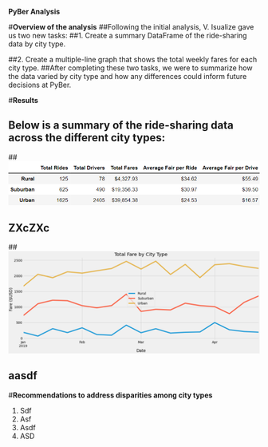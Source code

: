 **PyBer Analysis**

#**Overview of the analysis**
##Following the initial analysis, V. Isualize gave us two new tasks:
##1.	Create a summary DataFrame of the ride-sharing data by city type. 

##2.	Create a multiple-line graph that shows the total weekly fares for each city type. 
##After completing these two tasks, we were to summarize how the data varied by city type and how any differences could inform future decisions at PyBer.

#**Results** 

## Below is a summary of the ride-sharing data across the different city types:

##![](PyBer_SummaryDF.png)

## ZXcZXc

##![](tfb_ByCity.png)

## aasdf 

#**Recommendations to address disparities among city types**
1.	Sdf
2.	Asf
3.	Asdf
4.	ASD
